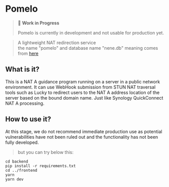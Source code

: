 # Pomelo

> 🚧 **Work in Progress**
>
> Pomelo is currently in development and not usable for production yet.


> A lightweight NAT redirection service  
> the name "pomelo" and database name "nene.db" meaning comes from [here](https://pjsekai.sega.jp/character/unite04/nene/index.html?year=now)

## What is it?
This is a NAT A guidance program running on a server in a public network environment. It can use WebHook submission from STUN NAT traversal tools such as Lucky to redirect users to the NAT A address location of the server based on the bound domain name. Just like Synology QuickConnect NAT A processing. 

## How to use it?
At this stage, we do not recommend immediate production use as potential vulnerabilities have not been ruled out and the functionality has not been fully developed.
> but you can try below this:

```shell
cd backend
pip install -r requirements.txt
cd ../frontend
yarn
yarn dev
```

